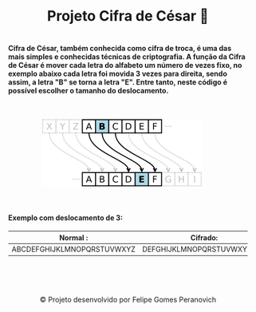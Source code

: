 <div id="user-content-toc">
  <ul align="center">
    <summary><h1 style="display: inline-block">Projeto Cifra de César 👾</h1></summary>
</div>
<p>

</p>
<div>
    <ul aling="center">
    <h4>
        Cifra de César, também conhecida como cifra de troca, é uma das mais simples e conhecidas técnicas de criptografia.
        A função da Cifra de César é mover cada letra do alfabeto um número de vezes fixo, no exemplo abaixo cada letra foi movida 3 vezes para direita, sendo assim, a letra "B" se torna a letra "E". Entre tanto, neste código é possível escolher o tamanho do deslocamento. 
    </h4>
</div>
<br>
<div align="center">

![CifraCesar](320px-Caesar3.svg.png)

</div>
<br>
<div>
    <ul aling="center">
    <h4>
        Exemplo com deslocamento de 3:
    </h4>
    
|Normal : | Cifrado: |
| :---:  | :---:  |
|  ABCDEFGHIJKLMNOPQRSTUVWXYZ | DEFGHIJKLMNOPQRSTUVWXYZABC  |

<br>
<br>
<br>

</div>
<div id="user-content-toc">
  <ul align="center">
    <summary><h8 style="display: inline-block">© Projeto desenvolvido por Felipe Gomes Peranovich </h8></summary>
</div>
<p>

